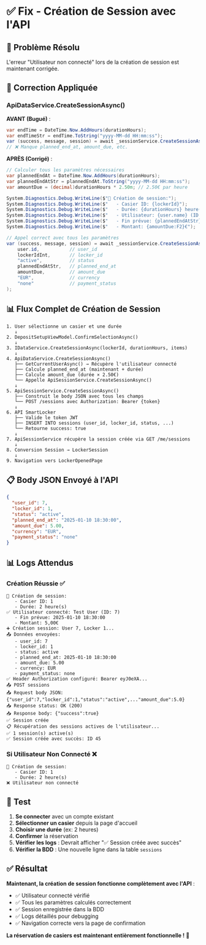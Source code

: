 # ✅ Fix - Création de Session avec l'API

## 🎯 Problème Résolu

L'erreur "Utilisateur non connecté" lors de la création de session est maintenant corrigée.

## 🔧 Correction Appliquée

### ApiDataService.CreateSessionAsync()

**AVANT (Bugué)** :
```csharp
var endTime = DateTime.Now.AddHours(durationHours);
var endTimeStr = endTime.ToString("yyyy-MM-dd HH:mm:ss");
var (success, message, session) = await _sessionService.CreateSessionAsync(user.id, lockerIdInt, endTimeStr);
// ❌ Manque planned_end_at, amount_due, etc.
```

**APRÈS (Corrigé)** :
```csharp
// Calculer tous les paramètres nécessaires
var plannedEndAt = DateTime.Now.AddHours(durationHours);
var plannedEndAtStr = plannedEndAt.ToString("yyyy-MM-dd HH:mm:ss");
var amountDue = (decimal)durationHours * 2.50m; // 2.50€ par heure

System.Diagnostics.Debug.WriteLine($"📝 Création de session:");
System.Diagnostics.Debug.WriteLine($"   - Casier ID: {lockerId}");
System.Diagnostics.Debug.WriteLine($"   - Durée: {durationHours} heure(s)");
System.Diagnostics.Debug.WriteLine($"   - Utilisateur: {user.name} (ID: {user.id})");
System.Diagnostics.Debug.WriteLine($"   - Fin prévue: {plannedEndAtStr}");
System.Diagnostics.Debug.WriteLine($"   - Montant: {amountDue:F2}€");

// Appel correct avec tous les paramètres
var (success, message, session) = await _sessionService.CreateSessionAsync(
    user.id,           // user_id
    lockerIdInt,       // locker_id
    "active",          // status
    plannedEndAtStr,   // planned_end_at
    amountDue,         // amount_due
    "EUR",             // currency
    "none"             // payment_status
);
```

## 📊 Flux Complet de Création de Session

```
1. User sélectionne un casier et une durée
   ↓
2. DepositSetupViewModel.ConfirmSelectionAsync()
   ↓
3. IDataService.CreateSessionAsync(lockerId, durationHours, items)
   ↓
4. ApiDataService.CreateSessionAsync()
   ├── GetCurrentUserAsync() → Récupère l'utilisateur connecté
   ├── Calcule planned_end_at (maintenant + durée)
   ├── Calcule amount_due (durée × 2.50€)
   └── Appelle ApiSessionService.CreateSessionAsync()
   ↓
5. ApiSessionService.CreateSessionAsync()
   ├── Construit le body JSON avec tous les champs
   └── POST /sessions avec Authorization: Bearer {token}
   ↓
6. API SmartLocker
   ├── Valide le token JWT
   ├── INSERT INTO sessions (user_id, locker_id, status, ...)
   └── Retourne success: true
   ↓
7. ApiSessionService récupère la session créée via GET /me/sessions
   ↓
8. Conversion Session → LockerSession
   ↓
9. Navigation vers LockerOpenedPage
```

## 📋 Body JSON Envoyé à l'API

```json
{
  "user_id": 7,
  "locker_id": 1,
  "status": "active",
  "planned_end_at": "2025-01-10 18:30:00",
  "amount_due": 5.00,
  "currency": "EUR",
  "payment_status": "none"
}
```

## 📊 Logs Attendus

### Création Réussie ✅

```
📝 Création de session:
   - Casier ID: 1
   - Durée: 2 heure(s)
✅ Utilisateur connecté: Test User (ID: 7)
   - Fin prévue: 2025-01-10 18:30:00
   - Montant: 5,00€
➕ Création session: User 7, Locker 1...
📤 Données envoyées:
   - user_id: 7
   - locker_id: 1
   - status: active
   - planned_end_at: 2025-01-10 18:30:00
   - amount_due: 5.00
   - currency: EUR
   - payment_status: none
✅ Header Authorization configuré: Bearer eyJ0eXA...
📤 POST sessions
📤 Request body JSON: {"user_id":7,"locker_id":1,"status":"active",..."amount_due":5.0}
📥 Response status: OK (200)
📥 Response body: {"success":true}
✅ Session créée
📋 Récupération des sessions actives de l'utilisateur...
✅ 1 session(s) active(s)
✅ Session créée avec succès: ID 45
```

### Si Utilisateur Non Connecté ❌

```
📝 Création de session:
   - Casier ID: 1
   - Durée: 2 heure(s)
❌ Utilisateur non connecté
```

## 🧪 Test

1. **Se connecter** avec un compte existant
2. **Sélectionner un casier** depuis la page d'accueil
3. **Choisir une durée** (ex: 2 heures)
4. **Confirmer** la réservation
5. **Vérifier les logs** : Devrait afficher "✅ Session créée avec succès"
6. **Vérifier la BDD** : Une nouvelle ligne dans la table `sessions`

## ✅ Résultat

**Maintenant, la création de session fonctionne complètement avec l'API** :

- ✅ Utilisateur connecté vérifié
- ✅ Tous les paramètres calculés correctement
- ✅ Session enregistrée dans la BDD
- ✅ Logs détaillés pour debugging
- ✅ Navigation correcte vers la page de confirmation

**La réservation de casiers est maintenant entièrement fonctionnelle !** 🚀
